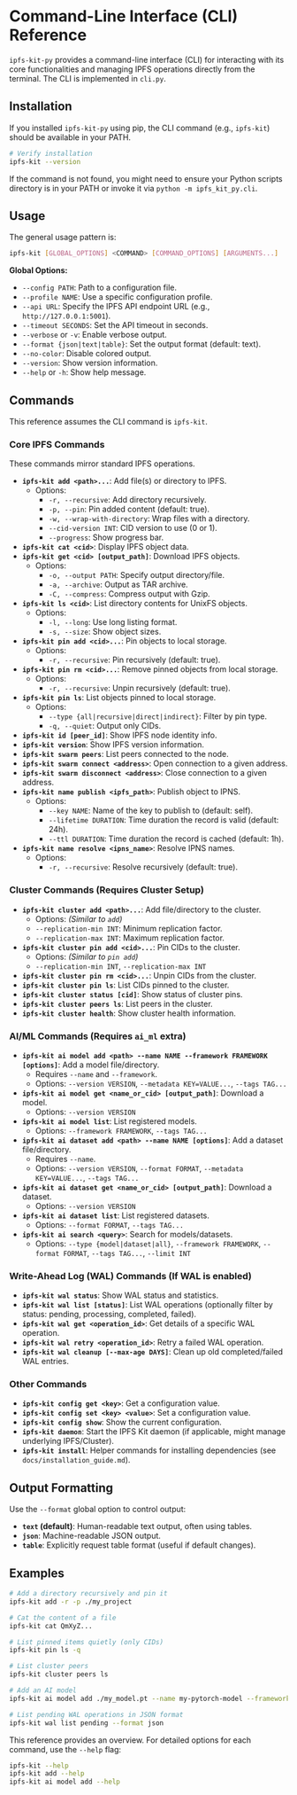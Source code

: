 # Command-Line Interface (CLI) Reference

`ipfs-kit-py` provides a command-line interface (CLI) for interacting with its core functionalities and managing IPFS operations directly from the terminal. The CLI is implemented in `cli.py`.

## Installation

If you installed `ipfs-kit-py` using pip, the CLI command (e.g., `ipfs-kit`) should be available in your PATH.

```bash
# Verify installation
ipfs-kit --version
```

If the command is not found, you might need to ensure your Python scripts directory is in your PATH or invoke it via `python -m ipfs_kit_py.cli`.

## Usage

The general usage pattern is:

```bash
ipfs-kit [GLOBAL_OPTIONS] <COMMAND> [COMMAND_OPTIONS] [ARGUMENTS...]
```

**Global Options:**

*   `--config PATH`: Path to a configuration file.
*   `--profile NAME`: Use a specific configuration profile.
*   `--api URL`: Specify the IPFS API endpoint URL (e.g., `http://127.0.0.1:5001`).
*   `--timeout SECONDS`: Set the API timeout in seconds.
*   `--verbose` or `-v`: Enable verbose output.
*   `--format {json|text|table}`: Set the output format (default: text).
*   `--no-color`: Disable colored output.
*   `--version`: Show version information.
*   `--help` or `-h`: Show help message.

## Commands

This reference assumes the CLI command is `ipfs-kit`.

### Core IPFS Commands

These commands mirror standard IPFS operations.

*   **`ipfs-kit add <path>...`**: Add file(s) or directory to IPFS.
    *   Options:
        *   `-r, --recursive`: Add directory recursively.
        *   `-p, --pin`: Pin added content (default: true).
        *   `-w, --wrap-with-directory`: Wrap files with a directory.
        *   `--cid-version INT`: CID version to use (0 or 1).
        *   `--progress`: Show progress bar.
*   **`ipfs-kit cat <cid>`**: Display IPFS object data.
*   **`ipfs-kit get <cid> [output_path]`**: Download IPFS objects.
    *   Options:
        *   `-o, --output PATH`: Specify output directory/file.
        *   `-a, --archive`: Output as TAR archive.
        *   `-C, --compress`: Compress output with Gzip.
*   **`ipfs-kit ls <cid>`**: List directory contents for UnixFS objects.
    *   Options:
        *   `-l, --long`: Use long listing format.
        *   `-s, --size`: Show object sizes.
*   **`ipfs-kit pin add <cid>...`**: Pin objects to local storage.
    *   Options:
        *   `-r, --recursive`: Pin recursively (default: true).
*   **`ipfs-kit pin rm <cid>...`**: Remove pinned objects from local storage.
    *   Options:
        *   `-r, --recursive`: Unpin recursively (default: true).
*   **`ipfs-kit pin ls`**: List objects pinned to local storage.
    *   Options:
        *   `--type {all|recursive|direct|indirect}`: Filter by pin type.
        *   `-q, --quiet`: Output only CIDs.
*   **`ipfs-kit id [peer_id]`**: Show IPFS node identity info.
*   **`ipfs-kit version`**: Show IPFS version information.
*   **`ipfs-kit swarm peers`**: List peers connected to the node.
*   **`ipfs-kit swarm connect <address>`**: Open connection to a given address.
*   **`ipfs-kit swarm disconnect <address>`**: Close connection to a given address.
*   **`ipfs-kit name publish <ipfs_path>`**: Publish object to IPNS.
    *   Options:
        *   `--key NAME`: Name of the key to publish to (default: self).
        *   `--lifetime DURATION`: Time duration the record is valid (default: 24h).
        *   `--ttl DURATION`: Time duration the record is cached (default: 1h).
*   **`ipfs-kit name resolve <ipns_name>`**: Resolve IPNS names.
    *   Options:
        *   `-r, --recursive`: Resolve recursively (default: true).

### Cluster Commands (Requires Cluster Setup)

*   **`ipfs-kit cluster add <path>...`**: Add file/directory to the cluster.
    *   Options: *(Similar to `add`)*
    *   `--replication-min INT`: Minimum replication factor.
    *   `--replication-max INT`: Maximum replication factor.
*   **`ipfs-kit cluster pin add <cid>...`**: Pin CIDs to the cluster.
    *   Options: *(Similar to `pin add`)*
    *   `--replication-min INT`, `--replication-max INT`
*   **`ipfs-kit cluster pin rm <cid>...`**: Unpin CIDs from the cluster.
*   **`ipfs-kit cluster pin ls`**: List CIDs pinned to the cluster.
*   **`ipfs-kit cluster status [cid]`**: Show status of cluster pins.
*   **`ipfs-kit cluster peers ls`**: List peers in the cluster.
*   **`ipfs-kit cluster health`**: Show cluster health information.

### AI/ML Commands (Requires `ai_ml` extra)

*   **`ipfs-kit ai model add <path> --name NAME --framework FRAMEWORK [options]`**: Add a model file/directory.
    *   Requires `--name` and `--framework`.
    *   Options: `--version VERSION`, `--metadata KEY=VALUE...`, `--tags TAG...`
*   **`ipfs-kit ai model get <name_or_cid> [output_path]`**: Download a model.
    *   Options: `--version VERSION`
*   **`ipfs-kit ai model list`**: List registered models.
    *   Options: `--framework FRAMEWORK`, `--tags TAG...`
*   **`ipfs-kit ai dataset add <path> --name NAME [options]`**: Add a dataset file/directory.
    *   Requires `--name`.
    *   Options: `--version VERSION`, `--format FORMAT`, `--metadata KEY=VALUE...`, `--tags TAG...`
*   **`ipfs-kit ai dataset get <name_or_cid> [output_path]`**: Download a dataset.
    *   Options: `--version VERSION`
*   **`ipfs-kit ai dataset list`**: List registered datasets.
    *   Options: `--format FORMAT`, `--tags TAG...`
*   **`ipfs-kit ai search <query>`**: Search for models/datasets.
    *   Options: `--type {model|dataset|all}`, `--framework FRAMEWORK`, `--format FORMAT`, `--tags TAG...`, `--limit INT`

### Write-Ahead Log (WAL) Commands (If WAL is enabled)

*   **`ipfs-kit wal status`**: Show WAL status and statistics.
*   **`ipfs-kit wal list [status]`**: List WAL operations (optionally filter by status: pending, processing, completed, failed).
*   **`ipfs-kit wal get <operation_id>`**: Get details of a specific WAL operation.
*   **`ipfs-kit wal retry <operation_id>`**: Retry a failed WAL operation.
*   **`ipfs-kit wal cleanup [--max-age DAYS]`**: Clean up old completed/failed WAL entries.

### Other Commands

*   **`ipfs-kit config get <key>`**: Get a configuration value.
*   **`ipfs-kit config set <key> <value>`**: Set a configuration value.
*   **`ipfs-kit config show`**: Show the current configuration.
*   **`ipfs-kit daemon`**: Start the IPFS Kit daemon (if applicable, might manage underlying IPFS/Cluster).
*   **`ipfs-kit install`**: Helper commands for installing dependencies (see `docs/installation_guide.md`).

## Output Formatting

Use the `--format` global option to control output:

*   **`text` (default)**: Human-readable text output, often using tables.
*   **`json`**: Machine-readable JSON output.
*   **`table`**: Explicitly request table format (useful if default changes).

## Examples

```bash
# Add a directory recursively and pin it
ipfs-kit add -r -p ./my_project

# Cat the content of a file
ipfs-kit cat QmXyZ...

# List pinned items quietly (only CIDs)
ipfs-kit pin ls -q

# List cluster peers
ipfs-kit cluster peers ls

# Add an AI model
ipfs-kit ai model add ./my_model.pt --name my-pytorch-model --framework pytorch --version 1.1 --tags vision --metadata accuracy=0.92

# List pending WAL operations in JSON format
ipfs-kit wal list pending --format json
```

This reference provides an overview. For detailed options for each command, use the `--help` flag:

```bash
ipfs-kit --help
ipfs-kit add --help
ipfs-kit ai model add --help
